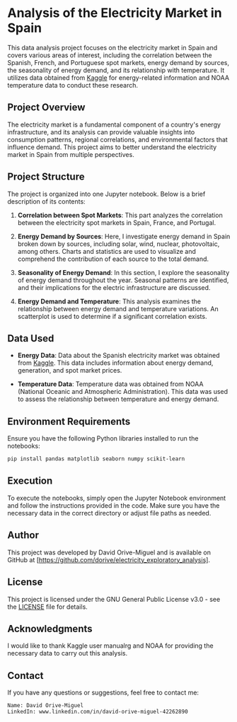 # Analysis of the Electricity Market in Spain

This data analysis project focuses on the electricity market in Spain and covers various areas of interest, including the correlation between the Spanish, French, and Portuguese spot markets, energy demand by sources, the seasonality of energy demand, and its relationship with temperature. It utilizes data obtained from [Kaggle](https://www.kaggle.com/datasets/manualrg/spanish-electricity-market-demand-gen-price) for energy-related information and NOAA temperature data to conduct these research.

## Project Overview

The electricity market is a fundamental component of a country's energy infrastructure, and its analysis can provide valuable insights into consumption patterns, regional correlations, and environmental factors that influence demand. This project aims to better understand the electricity market in Spain from multiple perspectives.

## Project Structure

The project is organized into one Jupyter notebook. Below is a brief description of its contents:

1. **Correlation between Spot Markets**: This part analyzes the correlation between the electricity spot markets in Spain, France, and Portugal.

2. **Energy Demand by Sources**: Here, I investigate energy demand in Spain broken down by sources, including solar, wind, nuclear, photovoltaic, among others. Charts and statistics are used to visualize and comprehend the contribution of each source to the total demand.

3. **Seasonality of Energy Demand**: In this section, I explore the seasonality of energy demand throughout the year. Seasonal patterns are identified, and their implications for the electric infrastructure are discussed.

4. **Energy Demand and Temperature**: This analysis examines the relationship between energy demand and temperature variations. An scatterplot is used to determine if a significant correlation exists.

## Data Used

- **Energy Data**: Data about the Spanish electricity market was obtained from [Kaggle](https://www.kaggle.com/datasets/manualrg/spanish-electricity-market-demand-gen-price). This data includes information about energy demand, generation, and spot market prices.

- **Temperature Data**: Temperature data was obtained from NOAA (National Oceanic and Atmospheric Administration). This data was used to assess the relationship between temperature and energy demand.

## Environment Requirements

Ensure you have the following Python libraries installed to run the notebooks:

   ```bash
   pip install pandas matplotlib seaborn numpy scikit-learn
   ```


## Execution

To execute the notebooks, simply open the Jupyter Notebook environment and follow the instructions provided in the code. Make sure you have the necessary data in the correct directory or adjust file paths as needed.

## Author

This project was developed by David Orive-Miguel and is available on GitHub at [https://github.com/dorive/electricity_exploratory_analysis].

## License

This project is licensed under the GNU General Public License v3.0 - see the [LICENSE](LICENSE) file for details.

## Acknowledgments

I would like to thank Kaggle user manualrg and NOAA for providing the necessary data to carry out this analysis.

## Contact

If you have any questions or suggestions, feel free to contact me:

    Name: David Orive-Miguel
    LinkedIn: www.linkedin.com/in/david-orive-miguel-42262890
